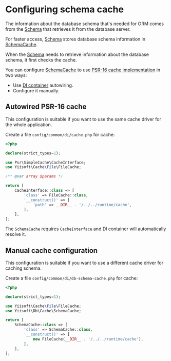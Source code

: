 # Configuring schema cache

The information about the database schema that's needed for ORM comes from
the [Schema](https://github.com/yiisoft/db/blob/master/src/Schema/AbstractSchema.php) that retrieves it from the
database server.

For faster access, [Schema](https://github.com/yiisoft/db/blob/master/src/Schema/AbstractSchema.php) stores database
schema information in [SchemaCache](https://github.com/yiisoft/db/blob/master/src/Cache/SchemaCache.php).

When the [Schema](https://github.com/yiisoft/db/blob/master/src/Schema/AbstractSchema.php) needs
to retrieve information about the database schema, it first checks the cache.

You can configure [SchemaCache](https://github.com/yiisoft/db/blob/master/src/Cache/SchemaCache.php) to use
[PSR-16 cache implementation](https://github.com/php-fig/simple-cache) in two ways:

- Use [DI container](https://github.com/yiisoft/di) autowiring.
- Configure it manually.

## Autowired PSR-16 cache

This configuration is suitable if you want to use the same cache driver for the whole application.

Create a file `config/common/di/cache.php` for cache:

```php
<?php

declare(strict_types=1);

use Psr\SimpleCache\CacheInterface;
use Yiisoft\Cache\File\FileCache;

/** @var array $params */

return [
    CacheInterface::class => [
        'class' => FileCache::class,
        '__construct()' => [
            'path' => __DIR__ . '/../../runtime/cache',
        ],
    ],
];
```

The `SchemaCache` requires `CacheInterface` and DI container will automatically resolve it.

## Manual cache configuration

This configuration is suitable if you want to use a different cache driver for caching schema.

Create a file `config/common/di/db-schema-cache.php` for cache:

```php
<?php

declare(strict_types=1);

use Yiisoft\Cache\File\FileCache;
use Yiisoft\Db\Cache\SchemaCache;

return [
    SchemaCache::class => [
        'class' => SchemaCache::class,
        '__construct()' => [
            new FileCache(__DIR__ . '/../../runtime/cache'),
        ],
    ],
];
```
